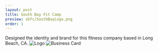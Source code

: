 ```yaml
---
layout: post
title: South Bay Fit Camp
preview: sbfc/SouthBayLogo.png
order: 1
---
```

Designed the identity and brand for this fitness company based in Long Beach, CA.
![Logo](SouthBayLogo.png)
![Business Card](SouthBayBusinessCard.png)

